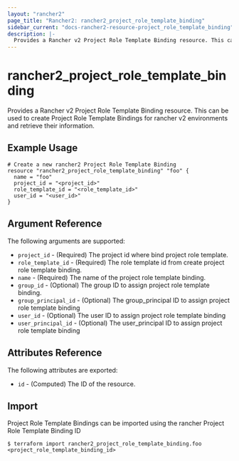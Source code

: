 ```yaml
---
layout: "rancher2"
page_title: "Rancher2: rancher2_project_role_template_binding"
sidebar_current: "docs-rancher2-resource-project_role_template_binding"
description: |-
  Provides a Rancher v2 Project Role Template Binding resource. This can be used to create Project Role Template Bindings for rancher v2 environments and retrieve their information.
---
```


# rancher2\_project_role_template_binding

Provides a Rancher v2 Project Role Template Binding resource. This can be used to create Project Role Template Bindings for rancher v2 environments and retrieve their information.

## Example Usage

```hcl
# Create a new rancher2 Project Role Template Binding
resource "rancher2_project_role_template_binding" "foo" {
  name = "foo"
  project_id = "<project_id>"
  role_template_id = "<role_template_id>"
  user_id = "<user_id>"
}
```

## Argument Reference

The following arguments are supported:

* `project_id` - (Required) The project id where bind project role template.
* `role_template_id` - (Required) The role template id from create project role template binding.
* `name` - (Required) The name of the project role template binding.
* `group_id` - (Optional) The group ID to assign project role template binding.
* `group_principal_id` - (Optional) The group_principal ID to assign project role template binding
* `user_id` - (Optional) The user ID to assign project role template binding
* `user_principal_id` - (Optional) The user_principal ID to assign project role template binding
                

## Attributes Reference

The following attributes are exported:

* `id` - (Computed) The ID of the resource.

## Import

Project Role Template Bindings can be imported using the rancher Project Role Template Binding ID

```
$ terraform import rancher2_project_role_template_binding.foo <project_role_template_binding_id>
```

